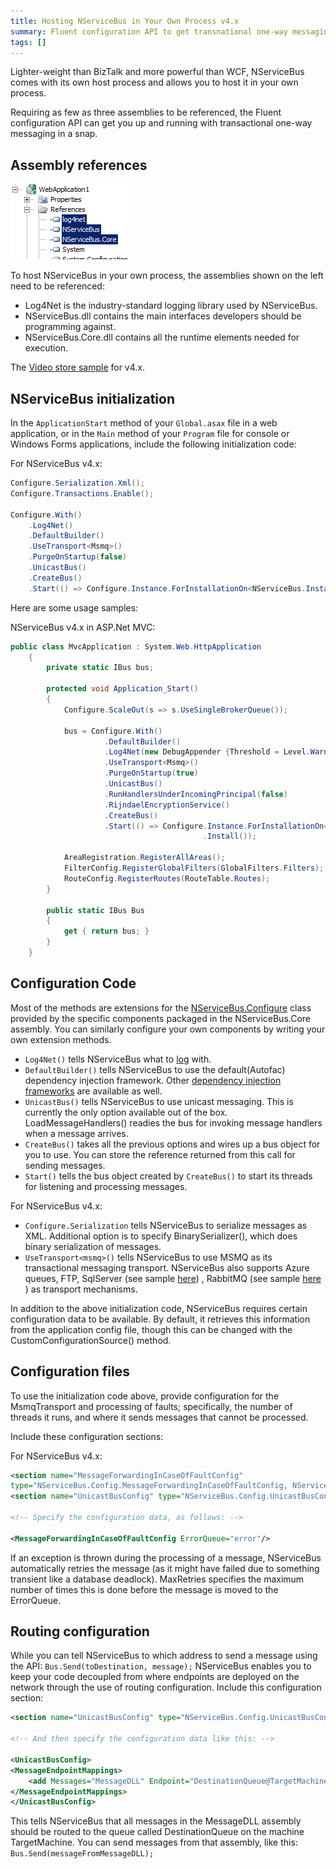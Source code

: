 ```yaml
---
title: Hosting NServiceBus in Your Own Process v4.x
summary: Fluent configuration API to get transnational one-way messaging, referencing only three assemblies.
tags: []
---
```


Lighter-weight than BizTalk and more powerful than WCF, NServiceBus comes with its own host process and allows you to host it in your own process.

Requiring as few as three assemblies to be referenced, the Fluent configuration API can get you up and running with transactional one-way messaging in a snap.

Assembly references
-------------------

![Assembly references](webapp_references.png)

To host NServiceBus in your own process, the assemblies shown on the left need to be referenced:

-   Log4Net is the industry-standard logging library used by NServiceBus.
-   NServiceBus.dll contains the main interfaces developers should be programming against.
-   NServiceBus.Core.dll contains all the runtime elements needed for execution.

The [Video store sample](https://github.com/Particular/NServiceBus.Msmq.Samples/tree/master/VideoStore.Msmq) for v4.x.


NServiceBus initialization
--------------------------

In the `ApplicationStart` method of your `Global.asax` file in a web application, or in the `Main` method of your `Program` file for console or Windows Forms applications, include the following initialization code:

For NServiceBus v4.x:

```C#
Configure.Serialization.Xml();
Configure.Transactions.Enable();

Configure.With()
    .Log4Net()
    .DefaultBuilder()
    .UseTransport<Msmq>()
    .PurgeOnStartup(false)
    .UnicastBus()
    .CreateBus()
    .Start(() => Configure.Instance.ForInstallationOn<NServiceBus.Installation.Environments.Windows>().Install());

```

Here are some usage samples:

NServiceBus v4.x in ASP.Net MVC:

```C#
public class MvcApplication : System.Web.HttpApplication
    {
        private static IBus bus;

        protected void Application_Start()
        {
            Configure.ScaleOut(s => s.UseSingleBrokerQueue());

            bus = Configure.With()
                     .DefaultBuilder()
                     .Log4Net(new DebugAppender {Threshold = Level.Warn})
                     .UseTransport<Msmq>()
                     .PurgeOnStartup(true)
                     .UnicastBus()
                     .RunHandlersUnderIncomingPrincipal(false)
                     .RijndaelEncryptionService()
                     .CreateBus()
                     .Start(() => Configure.Instance.ForInstallationOn<NServiceBus.Installation.Environments.Windows>()
                                           .Install());

            AreaRegistration.RegisterAllAreas();
            FilterConfig.RegisterGlobalFilters(GlobalFilters.Filters);
            RouteConfig.RegisterRoutes(RouteTable.Routes);
        }

        public static IBus Bus
        {
            get { return bus; }
        }
    }
```

Configuration Code
------------------

Most of the methods are extensions for the
[NServiceBus.Configure](https://github.com/Particular/NServiceBus/tree/master/src/NServiceBus.Core/Config) class provided by the specific components packaged in the NServiceBus.Core assembly. You can similarly configure your own components by writing your own extension methods.

-   `Log4Net()` tells NServiceBus what to [log](logging-in-nservicebus.md) with.
-   `DefaultBuilder()` tells NServiceBus to use the default(Autofac) dependency injection framework. Other [dependency injection frameworks](containers.md) are available as well.
-   `UnicastBus()` tells NServiceBus to use unicast messaging. This is currently the only option available out of the box. LoadMessageHandlers() readies the bus for invoking message handlers when a message arrives.
-   `CreateBus()` takes all the previous options and wires up a bus object for you to use. You can store the reference returned from this call for sending messages.
-   `Start()` tells the bus object created by `CreateBus()` to start its threads for listening and processing messages.

For NServiceBus v4.x:

-   `Configure.Serialization` tells NServiceBus to serialize messages as XML. Additional option is to specify BinarySerializer(), which does binary serialization of messages.
-   `UseTransport<msmq>()` tells NServiceBus to use MSMQ as its transactional messaging transport. NServiceBus also supports Azure queues, FTP, SqlServer (see sample [here](https://github.com/Particular/NServiceBus.SqlServer.Samples)) <!--, ActiveMQ (see sample [here](https://github.com/Particular/NServiceBus.ActiveMQ.Samples)) -->, RabbitMQ (see sample [here](https://github.com/Particular/NServiceBus.RabbitMQ.Samples) ) as transport mechanisms.

In addition to the above initialization code, NServiceBus requires certain configuration data to be available. By default, it retrieves this information from the application config file, though this can be changed with the CustomConfigurationSource() method.


Configuration files
-------------------

To use the initialization code above, provide configuration for the MsmqTransport and processing of faults; specifically, the number of threads it runs, and where it sends messages that cannot be processed.

Include these configuration sections:

For NServiceBus v4.x:

```XML
<section name="MessageForwardingInCaseOfFaultConfig" 
type="NServiceBus.Config.MessageForwardingInCaseOfFaultConfig, NServiceBus.Core"/>
<section name="UnicastBusConfig" type="NServiceBus.Config.UnicastBusConfig, NServiceBus.Core"/>

<!-- Specify the configuration data, as follows: -->

<MessageForwardingInCaseOfFaultConfig ErrorQueue="error"/>
```

 If an exception is thrown during the processing of a message, NServiceBus automatically retries the message (as it might have failed due to something transient like a database deadlock). MaxRetries specifies the maximum number of times this is done before the message is moved to the ErrorQueue.

Routing configuration
---------------------

While you can tell NServiceBus to which address to send a message using the API: `Bus.Send(toDestination, message);` NServiceBus enables you to keep your code decoupled from where endpoints are deployed on the network through the use of routing configuration. Include this configuration section:

```XML
<section name="UnicastBusConfig" type="NServiceBus.Config.UnicastBusConfig, NServiceBus.Core"/>

<!-- And then specify the configuration data like this: -->

<UnicastBusConfig>
<MessageEndpointMappings>
    <add Messages="MessageDLL" Endpoint="DestinationQueue@TargetMachine"/>
</MessageEndpointMappings>
</UnicastBusConfig>  
```

 This tells NServiceBus that all messages in the MessageDLL assembly should be routed to the queue called DestinationQueue on the machine TargetMachine. You can send messages from that assembly, like this: `Bus.Send(messageFromMessageDLL);`




